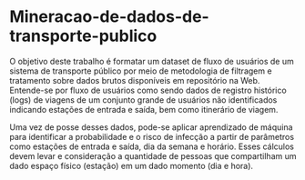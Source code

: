 # Mineracao-de-dados-de-transporte-publico

O objetivo deste trabalho é formatar um dataset de fluxo de usuários de um sistema de transporte público por meio de metodologia de filtragem e tratamento sobre dados brutos disponíveis em repositório na Web. Entende-se por fluxo de usuários como sendo dados de registro histórico (logs) de viagens de um conjunto grande de usuários não identificados indicando estações de entrada e saída, bem como itinerário de viagem. 

Uma vez de posse desses dados, pode-se aplicar aprendizado de máquina para identificar a probabilidade e o risco de infecção a partir de parâmetros como estações de entrada e saída, dia da semana e horário. Esses cálculos devem levar e consideração a quantidade de pessoas que compartilham um dado espaço físico (estação) em um dado momento (dia e hora).

